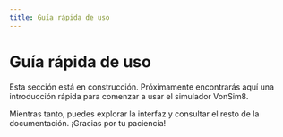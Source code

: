 ```yaml
---
title: Guía rápida de uso
---
```


# Guía rápida de uso

Esta sección está en construcción. Próximamente encontrarás aquí una introducción rápida para comenzar a usar el simulador VonSim8.

Mientras tanto, puedes explorar la interfaz y consultar el resto de la documentación. ¡Gracias por tu paciencia!
